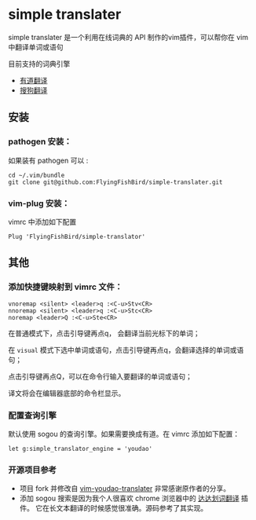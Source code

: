 # simple translater

simple translater 是一个利用在线词典的 API 制作的vim插件，可以帮你在 vim 中翻译单词或语句

目前支持的词典引擎

* [有道翻译](http://dict.youdao.com/)
* [搜狗翻译](https://fanyi.sogou.com/)

## 安装

### pathogen 安装：

如果装有 pathogen 可以 :

    cd ~/.vim/bundle
    git clone git@github.com:FlyingFishBird/simple-translater.git

### vim-plug 安装：

vimrc 中添加如下配置

    Plug 'FlyingFishBird/simple-translator'

##  其他

### 添加快捷键映射到 vimrc 文件：

```vim
vnoremap <silent> <leader>q :<C-u>Stv<CR>
nnoremap <silent> <leader>q :<C-u>Stc<CR>
noremap <leader>Q :<C-u>Ste<CR>
```

在普通模式下，点击引导键再点q， 会翻译当前光标下的单词；

在 `visual` 模式下选中单词或语句，点击引导键再点q，会翻译选择的单词或语句；

点击引导键再点Q，可以在命令行输入要翻译的单词或语句；

译文将会在编辑器底部的命令栏显示。

### 配置查询引擎

默认使用 sogou 的查询引擎。如果需要换成有道。在 vimrc 添加如下配置：

    let g:simple_translator_engine = 'youdao'

### 开源项目参考

* 项目 fork 并修改自 [vim-youdao-translater](https://github.com/ianva/vim-youdao-translater) 非常感谢原作者的分享。
* 添加 sogou 搜索是因为我个人很喜欢 chrome 浏览器中的 [达达划词翻译](https://github.com/waynecz/dadda-translate-crx) 插件。
它在长文本翻译的时候感觉很准确。源码参考了其实现。

